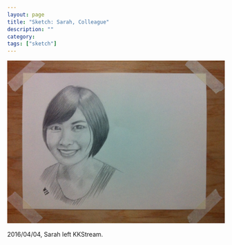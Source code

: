 ```yaml
---
layout: page
title: "Sketch: Sarah, Colleague"
description: ""
category:
tags: ["sketch"]
---
```


![Sarah](/assets/images/pencil-sketch-0090.jpg)

2016/04/04, Sarah left KKStream.

